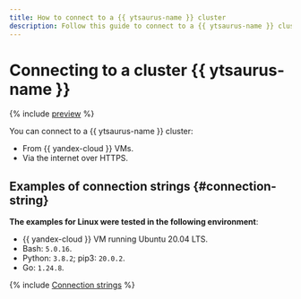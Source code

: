 ```yaml
---
title: How to connect to a {{ ytsaurus-name }} cluster
description: Follow this guide to connect to a {{ ytsaurus-name }} cluster.
---
```


# Connecting to a cluster {{ ytsaurus-name }}

{% include [preview](../../_includes/managed-ytsaurus/note-preview.md) %}

You can connect to a {{ ytsaurus-name }} cluster:

* From {{ yandex-cloud }} VMs.
* Via the internet over HTTPS.

## Examples of connection strings {#connection-string}

**The examples for Linux were tested in the following environment**:

* {{ yandex-cloud }} VM running Ubuntu 20.04 LTS.
* Bash: `5.0.16`.
* Python: `3.8.2`; pip3: `20.0.2`.
* Go: `1.24.8`.

{% include [Connection strings](../../_includes/managed-ytsaurus/conn-strings.md) %}
